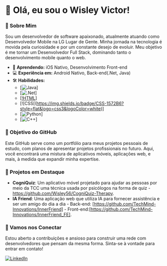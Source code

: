 # 👋 Olá, eu sou o Wisley Victor!

### 🚀 Sobre Mim
Sou um desenvolvedor de software apaixonado, atualmente atuando como Desenvolvedor Mobile na LG Lugar de Gente. Minha jornada na tecnologia é movida pela curiosidade e por um constante desejo de evoluir. Meu objetivo é me tornar um Desenvolvedor Full Stack, dominando tanto o desenvolvimento mobile quanto o web.

- 🌱 **Aprendendo:** iOS Nativo, Desenvolvimento Front-end
- 💻 **Experiência em:** Android Nativo, Back-end(.Net, Java)
- 🛠 **Habilidades:**
  - [![Java](https://img.shields.io/badge/Java-007396?style=flat&logo=java&logoColor=white)]
  - [![.Net](https://img.shields.io/badge/.NET-512BD4?style=flat&logo=dotnet&logoColor=white)]
  - [[!HTML](https://img.shields.io/badge/HTML-E34F26?style=flat&logo=html5&logoColor=white)]
  - [![CSS[(https://img.shields.io/badge/CSS-1572B6?style=flat&logo=css3&logoColor=white)]
  - [![Python](https://img.shields.io/badge/Python-3776AB?style=flat&logo=python&logoColor=white)]
  - [![C++](https://img.shields.io/badge/C%2B%2B-F34B7F?style=flat&logo=c%2B%2B&logoColor=white)]

### 🎯 Objetivo do GitHub
Este GitHub serve como um portfólio para meus projetos pessoais de estudo, com planos de apresentar projetos profissionais no futuro. Aqui, você encontrará uma mistura de aplicativos móveis, aplicações web, e mais, à medida que expandir minha expertise.

### 🌟 Projetos em Destaque
- **CogniQuiz**: Um aplicativo móvel projetado para ajudar as pessoas por meio da TCC uma técnica usada por psicólogos na forma de quiz - https://github.com/Wisley56/CogniQuiz-Therapy.
- **IA Friend**: Uma aplicação web que utiliza IA para fornecer assistência e ser um amigo do dia a dia - Back-end: [https://github.com/TechMind-Innovations/InnerFriend] - Front-end:[https://github.com/TechMind-Innovations/InnerFriend_FE].

### 🤝 Vamos nos Conectar
Estou aberto a contribuições e ansioso para construir uma rede com desenvolvedores que pensam da mesma forma. Sinta-se à vontade para entrar em contato!

[![LinkedIn](https://img.shields.io/badge/LinkedIn-Connect-blue)]([(https://www.linkedin.com/in/wisley-victor-ferreira-santos-a2b642203/)])
